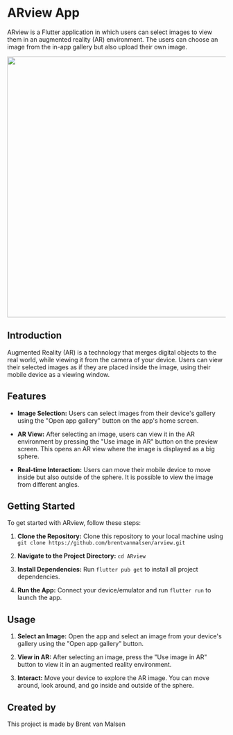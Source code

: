 # ARview App

ARview is a Flutter application in which users can select images to view them in an augmented reality (AR) environment. The users can choose an image from the in-app gallery but also upload their own image.

<img src="https://github.com/brentvanmalsen/arview/assets/117721826/25a49af0-a831-48ca-8b4c-1ab7510b75d1" width="600">


## Introduction

Augmented Reality (AR) is a technology that merges digital objects to the real world, while viewing it from the camera of your device. Users can view their selected images as if they are placed inside the image, using their mobile device as a viewing window.

## Features

- **Image Selection:** Users can select images from their device's gallery using the "Open app gallery" button on the app's home screen.
  
- **AR View:** After selecting an image, users can view it in the AR environment by pressing the "Use image in AR" button on the preview screen. This opens an AR view where the image is displayed as a big sphere.

- **Real-time Interaction:** Users can move their mobile device to move inside but also outside of the sphere. It is possible to view the image from different angles.

## Getting Started

To get started with ARview, follow these steps:

1. **Clone the Repository:** Clone this repository to your local machine using `git clone https://github.com/brentvanmalsen/arview.git`

2. **Navigate to the Project Directory:** `cd ARview`

3. **Install Dependencies:** Run `flutter pub get` to install all project dependencies.

4. **Run the App:** Connect your device/emulator and run `flutter run` to launch the app.

## Usage

1. **Select an Image:** Open the app and select an image from your device's gallery using the "Open app gallery" button.

2. **View in AR:** After selecting an image, press the "Use image in AR" button to view it in an augmented reality environment.

3. **Interact:** Move your device to explore the AR image. You can move around, look around, and go inside and outside of the sphere.

## Created by

This project is made by Brent van Malsen
